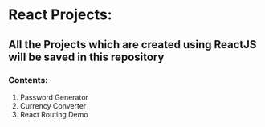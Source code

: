 # React Projects:
## All the Projects which are created using ReactJS will be saved in this repository

### Contents:
1. Password Generator
2. Currency Converter
3. React Routing Demo
